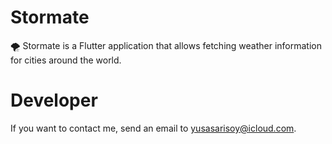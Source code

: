 # Stormate

🌪️ Stormate is a Flutter application that allows fetching weather information for cities around the world.

# <b>Developer</b>

If you want to contact me, send an email to yusasarisoy@icloud.com.
